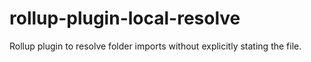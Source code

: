 # rollup-plugin-local-resolve
Rollup plugin to resolve folder imports without explicitly stating the file.
